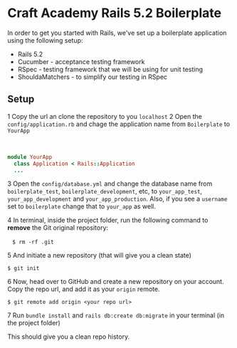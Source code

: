 # Craft Academy Rails 5.2 Boilerplate

In order to get you started with Rails, we've set up a boilerplate application using the following setup:
* Rails 5.2
* Cucumber - acceptance testing framework
* RSpec - testing framework that we will be using for unit testing
* ShouldaMatchers - to simplify our testing in RSpec


## Setup

1 Copy the url an clone the repository to you `localhost`
2 Open the `config/application.rb` and chage the application name from `Boilerplate` to `YourApp`

  
  ```ruby
  module YourApp
    class Application < Rails::Application
    ...
 ```

3 Open the `config/database.yml` and change the database name from `boilerplate_test`, `boilerplate_development`, etc, to `your_app_test`, `your_app_development` and `your_app_production`. Also, if you see a `username` set to `boilerplate` change that to `your_app` as well. 

4 In terminal, inside the project folder, run the following command to **remove** the Git original repository:

  ```
  $ rm -rf .git
  ```

5 And initiate a new repository (that will give you a clean state)

  ```
  $ git init
  ```

6 Now, head over to GitHub and create a new repository on your account. Copy the repo url, and add it as your `origin` remote.

```
$ git remote add origin <your repo url>
```

7 Run `bundle install` and `rails db:create db:migrate` in your terminal (in the project folder)

This should give you a clean repo history.
